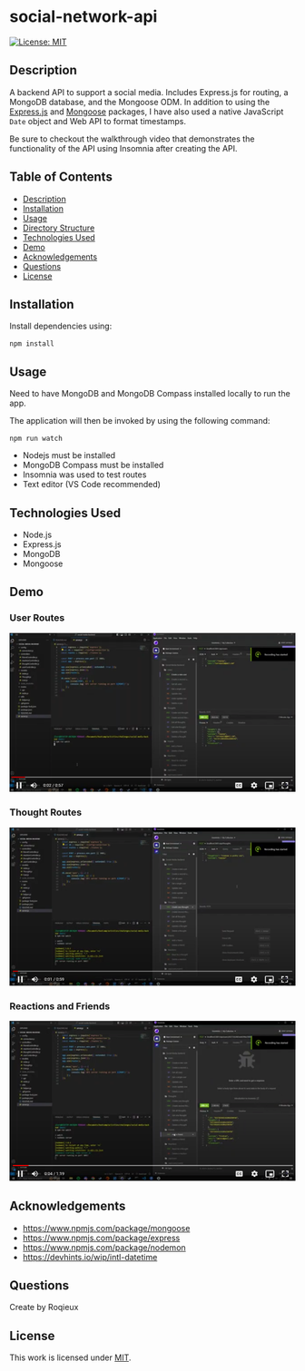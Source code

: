 # social-network-api

[![License: MIT](https://img.shields.io/badge/License-MIT-yellow.svg)](https://opensource.org/licenses/MIT)

## Description

A backend API to support a social media. Includes Express.js for routing, a MongoDB database, and the Mongoose ODM. In addition to using the [Express.js](https://www.npmjs.com/package/express) and [Mongoose](https://www.npmjs.com/package/mongoose) packages, I have also used a native JavaScript `Date` object and Web API to format timestamps.

Be sure to checkout the walkthrough video that demonstrates the functionality of the API using Insomnia after creating the API. 

## Table of Contents

- [Description](#description)
- [Installation](#installation)
- [Usage](#usage)
- [Directory Structure](#directory-structure)
- [Technologies Used](#technologies-used)
- [Demo](#demo)
- [Acknowledgements](#acknowledgements)
- [Questions](#questions)
- [License](#license)

## Installation

​Install dependencies using:

    npm install

## Usage

Need to have MongoDB and MongoDB Compass installed locally to run the app.

The application will then be invoked by using the following command:

    npm run watch

- Nodejs must be installed
- MongoDB Compass must be installed
- Insomnia was used to test routes
- Text editor (VS Code recommended)

## Technologies Used

- Node.js
- Express.js
- MongoDB
- Mongoose

## Demo

### User Routes

[![User Routes Video](./assets/vid1%20png.png)](https://drive.google.com/file/d/1rO0HvJcc5WVSuBxB2y4mKFoNJf6BZrCK/view?usp=sharing)

### Thought Routes 

[![Thoughts Routes Video](./assets/vid2%20png.png)](https://drive.google.com/file/d/1QNCsR8wI76tcAUtMQJWXY_sTWhAtYLsO/view?usp=sharing)

### Reactions and Friends

[![Reactions and Friends Routes Video](./assets/vid3%20png.png)](https://drive.google.com/file/d/1hJlqlqaRDVrqEZgvsIGLWxHREe0o9WCq/view?usp=sharing)



## Acknowledgements

- https://www.npmjs.com/package/mongoose
- https://www.npmjs.com/package/express
- https://www.npmjs.com/package/nodemon
- https://devhints.io/wip/intl-datetime

## Questions

Create by Roqieux 

## License

This work is licensed under
[MIT](#).

